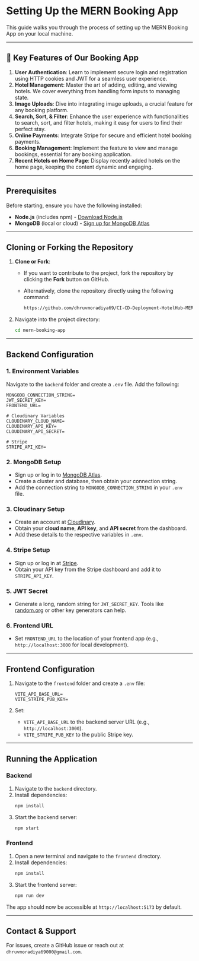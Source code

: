 # **Setting Up the MERN Booking App**

This guide walks you through the process of setting up the MERN Booking App on your local machine.

---

## **🔑 Key Features of Our Booking App**

1. **User Authentication**: Learn to implement secure login and registration using HTTP cookies and JWT for a seamless user experience.  
2. **Hotel Management**: Master the art of adding, editing, and viewing hotels. We cover everything from handling form inputs to managing state.  
3. **Image Uploads**: Dive into integrating image uploads, a crucial feature for any booking platform.  
4. **Search, Sort, & Filter**: Enhance the user experience with functionalities to search, sort, and filter hotels, making it easy for users to find their perfect stay.  
5. **Online Payments**: Integrate Stripe for secure and efficient hotel booking payments.  
6. **Booking Management**: Implement the feature to view and manage bookings, essential for any booking application.  
7. **Recent Hotels on Home Page**: Display recently added hotels on the home page, keeping the content dynamic and engaging.

---

## **Prerequisites**

Before starting, ensure you have the following installed:

- **Node.js** (includes npm) - [Download Node.js](https://nodejs.org)  
- **MongoDB** (local or cloud) - [Sign up for MongoDB Atlas](https://www.mongodb.com/cloud/atlas)

---

## **Cloning or Forking the Repository**

1. **Clone or Fork**:  
   - If you want to contribute to the project, fork the repository by clicking the **Fork** button on GitHub.  
   - Alternatively, clone the repository directly using the following command:

     ```bash
     https://github.com/dhruvmoradiya69/CI-CD-Deployment-HotelHub-MERN.git
     ```

2. Navigate into the project directory:
   ```bash
   cd mern-booking-app
   ```

---

## **Backend Configuration**

### **1. Environment Variables**
Navigate to the `backend` folder and create a `.env` file. Add the following:

```plaintext
MONGODB_CONNECTION_STRING=
JWT_SECRET_KEY=
FRONTEND_URL=

# Cloudinary Variables
CLOUDINARY_CLOUD_NAME=
CLOUDINARY_API_KEY=
CLOUDINARY_API_SECRET=

# Stripe
STRIPE_API_KEY=
```

### **2. MongoDB Setup**
- Sign up or log in to [MongoDB Atlas](https://www.mongodb.com/cloud/atlas).
- Create a cluster and database, then obtain your connection string.
- Add the connection string to `MONGODB_CONNECTION_STRING` in your `.env` file.

### **3. Cloudinary Setup**
- Create an account at [Cloudinary](https://cloudinary.com/).
- Obtain your **cloud name**, **API key**, and **API secret** from the dashboard.
- Add these details to the respective variables in `.env`.

### **4. Stripe Setup**
- Sign up or log in at [Stripe](https://stripe.com/).
- Obtain your API key from the Stripe dashboard and add it to `STRIPE_API_KEY`.

### **5. JWT Secret**
- Generate a long, random string for `JWT_SECRET_KEY`. Tools like [random.org](https://random.org) or other key generators can help.

### **6. Frontend URL**
- Set `FRONTEND_URL` to the location of your frontend app (e.g., `http://localhost:3000` for local development).

---

## **Frontend Configuration**

1. Navigate to the `frontend` folder and create a `.env` file:

   ```plaintext
   VITE_API_BASE_URL=
   VITE_STRIPE_PUB_KEY=
   ```

2. Set:
   - `VITE_API_BASE_URL` to the backend server URL (e.g., `http://localhost:3000`).
   - `VITE_STRIPE_PUB_KEY` to the public Stripe key.

---

## **Running the Application**

### **Backend**
1. Navigate to the `backend` directory.
2. Install dependencies:
   ```bash
   npm install
   ```
3. Start the backend server:
   ```bash
   npm start
   ```

### **Frontend**
1. Open a new terminal and navigate to the `frontend` directory.
2. Install dependencies:
   ```bash
   npm install
   ```
3. Start the frontend server:
   ```bash
   npm run dev
   ```

The app should now be accessible at `http://localhost:5173` by default.

---

## **Contact & Support**

For issues, create a GitHub issue or reach out at `dhruvmoradiya69000@gmail.com`.
